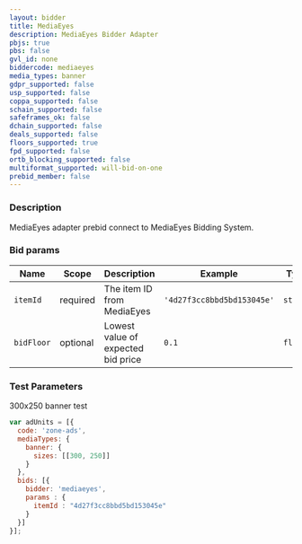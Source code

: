 ```yaml
---
layout: bidder
title: MediaEyes
description: MediaEyes Bidder Adapter
pbjs: true
pbs: false
gvl_id: none
biddercode: mediaeyes
media_types: banner
gdpr_supported: false
usp_supported: false
coppa_supported: false
schain_supported: false
safeframes_ok: false
dchain_supported: false
deals_supported: false
floors_supported: true
fpd_supported: false
ortb_blocking_supported: false
multiformat_supported: will-bid-on-one
prebid_member: false
---
```


### Description

MediaEyes adapter prebid connect to MediaEyes Bidding System.

### Bid params


| Name         | Scope    | Description                        | Example                     | Type     |
|--------------|----------|------------------------------------|-----------------------------|----------|
| `itemId`     | required | The item ID from MediaEyes         | `'4d27f3cc8bbd5bd153045e'`  | `string` |
| `bidFloor`   | optional | Lowest value of expected bid price | `0.1`                       | `float`  |

### Test Parameters

300x250 banner test

```javascript
var adUnits = [{
  code: 'zone-ads',
  mediaTypes: {
    banner: {
      sizes: [[300, 250]]
    }
  },
  bids: [{
    bidder: 'mediaeyes',
    params : {
      itemId : "4d27f3cc8bbd5bd153045e"
    }
  }]
}];
```
